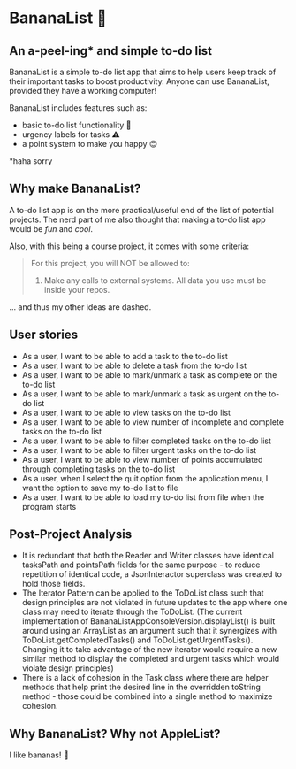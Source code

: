 # BananaList 🍌

## An a-peel-ing* and simple to-do list

BananaList is a simple to-do list app that aims to help users 
keep track of their important tasks to boost productivity. Anyone
can use BananaList, provided they have a working computer!

BananaList includes features such as:
* basic to-do list functionality 📝
* urgency labels for tasks ⚠️
* a point system to make you happy 😊

*haha sorry

## Why make BananaList?

A to-do list app is on the more practical/useful end of the list
of potential projects. The nerd part of me also thought that 
making a to-do list app would be *fun* and *cool*.

Also, with this being a course project, it comes with some criteria:

> For this project, you will NOT be allowed to:
> 1. Make any calls to external systems. All data you use must be inside your repos.

... and thus my other ideas are dashed.

## User stories

* As a user, I want to be able to add a task to the to-do list
* As a user, I want to be able to delete a task from the to-do list
* As a user, I want to be able to mark/unmark a task as complete on the to-do list
* As a user, I want to be able to mark/unmark a task as urgent on the to-do list
* As a user, I want to be able to view tasks on the to-do list
* As a user, I want to be able to view number of incomplete and complete tasks on the to-do list
* As a user, I want to be able to filter completed tasks on the to-do list
* As a user, I want to be able to filter urgent tasks on the to-do list
* As a user, I want to be able to view number of points accumulated through completing tasks on the to-do list
* As a user, when I select the quit option from the application menu, I want the option to save my to-do list to file
* As a user, I want to be able to load my to-do list from file when the program starts


## Post-Project Analysis

* It is redundant that both the Reader and Writer classes have identical tasksPath and pointsPath 
fields for the same purpose - to reduce repetition of identical code, a JsonInteractor superclass 
was created to hold those fields.
* The Iterator Pattern can be applied to the ToDoList class such that design principles are not violated in
future updates to the app where one class may need to iterate through the ToDoList. (The current 
implementation of BananaListAppConsoleVersion.displayList() is built around using an ArrayList as an argument
such that it synergizes with ToDoList.getCompletedTasks() and ToDoList.getUrgentTasks(). Changing it to take
advantage of the new iterator would require a new similar method to display the completed and urgent tasks which
would violate design principles)
* There is a lack of cohesion in the Task class where there are helper methods that help print the
desired line in the overridden toString method - those could be combined into a single method to maximize
cohesion.

## Why BananaList? Why not AppleList?

I like bananas! 🍌
